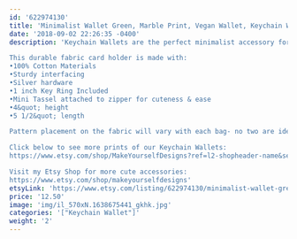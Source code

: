 ```yaml
---
id: '622974130'
title: 'Minimalist Wallet Green, Marble Print, Vegan Wallet, Keychain Wallet, Business Card Holder, Wallet Women, Travel Wallet, Coin Purse, Wallet'
date: '2018-09-02 22:26:35 -0400'
description: 'Keychain Wallets are the perfect minimalist accessory for keeping track of your keys, money and valuables while grocery shopping, going to the gym, or running errands. Available in super fun and cute fabrics- they also make an awesome gift for coworkers, neighbors and friends!!

This durable fabric card holder is made with:
•100% Cotton Materials
•Sturdy interfacing
•Silver hardware
•1 inch Key Ring Included
•Mini Tassel attached to zipper for cuteness & ease
•4&quot; height
•5 1/2&quot; length

Pattern placement on the fabric will vary with each bag- no two are identical.

Click below to see more prints of our Keychain Wallets:
https://www.etsy.com/shop/MakeYourselfDesigns?ref=l2-shopheader-name&section_id=22839079

Visit my Etsy Shop for more cute accessories:
https://www.etsy.com/shop/makeyourselfdesigns'
etsyLink: 'https://www.etsy.com/listing/622974130/minimalist-wallet-green-marble-print?utm_source=synctostaticsite&utm_medium=api&utm_campaign=api'
price: '12.50'
image: 'img/il_570xN.1638675441_gkhk.jpg'
categories: '["Keychain Wallet"]'
weight: '2'
---
```

